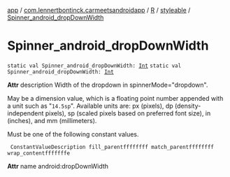 [app](../../../index.md) / [com.lennertbontinck.carmeetsandroidapp](../../index.md) / [R](../index.md) / [styleable](index.md) / [Spinner_android_dropDownWidth](./-spinner_android_drop-down-width.md)

# Spinner_android_dropDownWidth

`static val Spinner_android_dropDownWidth: `[`Int`](https://kotlinlang.org/api/latest/jvm/stdlib/kotlin/-int/index.html)
`static val Spinner_android_dropDownWidth: `[`Int`](https://kotlinlang.org/api/latest/jvm/stdlib/kotlin/-int/index.html)

**Attr**
description Width of the dropdown in spinnerMode="dropdown".

May be a dimension value, which is a floating point number appended with a unit such as "`14.5sp`". Available units are: px (pixels), dp (density-independent pixels), sp (scaled pixels based on preferred font size), in (inches), and mm (millimeters).

Must be one of the following constant values.

     ConstantValueDescription fill_parentffffffff match_parentffffffff wrap_contentfffffffe

**Attr**
name android:dropDownWidth

